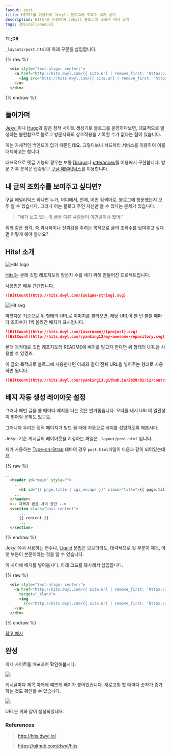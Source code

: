 ```yaml
---
layout: post
title: HITS!를 이용하여 Jekyll 블로그에 조회수 배지 달기
description: HITS!를 이용하여 Jekyll 블로그에 조회수 배지 달기
tags: [Miscellaneous]
---
```


__TL;DR__

`_layouts/post.html`에 아래 구문을 삽입합니다.

{% raw %}
```html
  <div style="text-align: center;">
	<a href="http://hits.dwyl.com/{{ site.url | remove_first: 'https://' | remove_first: 'http://' }}/{{ page.url | remove_first: '/' | replace: '/', '-' }}" target="_blank">
	  <img src="http://hits.dwyl.com/{{ site.url | remove_first: 'https://' | remove_first: 'http://' }}/{{ page.url | remove_first: '/' | replace: '/', '-' }}.svg" />
	</a>
  </div> 
```
{% endraw %}


## 들어가며

[Jekyll](https://jekyllrb.com/)이나 [Hugo](https://gohugo.io/)과 같은 정적 사이트 생성기로 블로그를 운영하다보면,
대표적으로 발생하는 불편함으로 블로그 방문자와의 상호작용을 기록할 수가 없다는 점이 있습니다.

이는 자체적인 백엔드가 없기 때문인데요. 그렇다보니 서드파티 서비스를 이용하여 이를 대체하고는 합니다.

대표적으로 댓글 기능의 경우는 보통 [Disqus](https://disqus.com/)나 [utterances](https://utteranc.es/)를 이용해서 구현합니다.
방문 기록 분석은 십중팔구 [구글 애널리틱스](https://analytics.google.com/)를 이용합니다.

## 내 글의 조회수를 보여주고 싶다면?

구글 애널리틱스 하나면 누가, 어디에서, 언제, 어떤 검색어로, 블로그에 방문했는지 모두 알 수 있습니다.
그러나 이는 블로그 주인 자신만 볼 수 있다는 문제가 있습니다.

> "네가 보고 있는 이 글을 다른 사람들이 이만큼이나 봤어!"

위와 같은 생각, 즉 과시욕이나 신뢰감을 주려는 목적으로 글의 조회수를 보여주고 싶다면 어떻게 해야 할까요?

## Hits! 소개

![Hits logo](https://user-images.githubusercontent.com/194400/30136430-d1b2c2b8-9356-11e7-9ed5-3d84f6e44066.png)

[Hits!](http://hits.dwyl.io/)는 본래 깃헙 레포지토리 방문자 수를 세기 위해 만들어진 프로젝트입니다.

사용법은 매우 간단합니다.

```markdown
![HitCount](http://hits.dwyl.com/{unique-string}.svg)
```

![Hit svg](https://hits.dwyl.com/homepage.svg)

마크다운 기준으로 위 형태의 URL로 이미지를 불러오면, 해당 URL이 한 번 불릴 때마다 조회수가 1씩 올라간 배지가 표시됩니다.

```markdown
![HitCount](http://hits.dwyl.com/{username}/{project}.svg)
![HitCount](http://hits.dwyl.com/ryanking13/my-awesome-repository.svg)
```

본래 목적대로 깃헙 레포지토리 README에 배지를 달고자 한다면 위 형태의 URL을 사용할 수 있겠죠.

이 글의 목적대로 블로그에 사용한다면 아래와 같이 전체 URL을 넣어주는 형태로 사용하면 됩니다.

```markdown
![HitCount](http://hits.dwyl.com/ryanking13.github.io/2020/01/12/contributing-pandas.html.svg)
```

## 배지 자동 생성 레이아웃 설정

그러나 매번 글을 쓸 때마다 배지를 다는 것은 번거롭습니다.
오타를 내서 URL의 일관성이 떨어질 문제도 있구요.

그러니까 우리는 정적 페이지가 빌드 될 때에 자동으로 배지를 삽입하도록 해봅시다.

Jekyll 기준 게시글의 레이아웃을 지정하는 파일은 `_layout/post.html` 입니다.

제가 사용하는 [Type-on-Strap](https://github.com/sylhare/Type-on-Strap) 테마의 경우 `post.html`파일이 다음과 같이 되어있는데요.

{% raw %}
```html
...
  <header id="main" style="">
	...
	  <h1 id="{{ page.title | cgi_escape }}" class="title">{{ page.title }}</h1>
	...
  </header>
  <-- 제목과 본문 사이 공간 -->
  <section class="post-content">
	  ...
	  {{ content }}
	  ...
  </section>
```
{% endraw %}

Jekyll에서 사용하는 변수나, [Liquid](https://shopify.github.io/liquid/) 문법은 모르더라도,
대략적으로 윗 부분이 제목, 아랫 부분이 본문이라는 것을 알 수 있습니다.

이 사이에 배지를 넣어봅시다. 아래 코드를 복사해서 삽입합니다.

{% raw %}
```html
  <div style="text-align: center;">
    <a href="http://hits.dwyl.com/{{ site.url | remove_first: 'https://' | remove_first: 'http://' }}{{ page.url }}"
      target="_blank">
      <img
        src="http://hits.dwyl.com/{{ site.url | remove_first: 'https://' | remove_first: 'http://' }}{{ page.url }}.svg" />
    </a>
  </div>
```
{% endraw %}


[참고 예시](https://github.com/ryanking13/ryanking13.github.io/blob/7a67b1a957d91737b239e028501858068f7ad344/_layouts/post.html#L12-L18)

## 완성

이제 사이트를 배포하여 확인해봅시다.

![](../../../assets/post_images/hits01.png)

게시글마다 제목 아래에 예쁘게 배지가 붙어있습니다. 새로고침 할 때마다 숫자가 증가하는 것도 확인할 수 있습니다.

![](../../../assets/post_images/hits02.png)

URL은 위와 같이 생성되었네요.


### References 

> http://hits.dwyl.io/

> https://github.com/dwyl/hits
